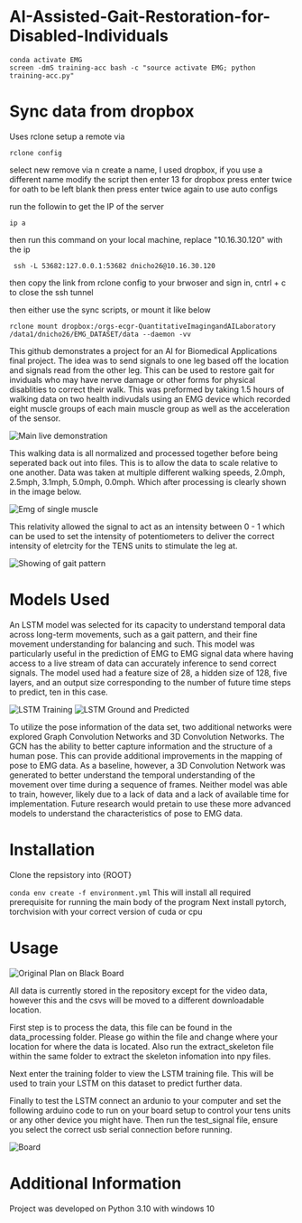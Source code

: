 # AI-Assisted-Gait-Restoration-for-Disabled-Individuals
```
conda activate EMG
screen -dmS training-acc bash -c "source activate EMG; python training-acc.py"
```

# Sync data from dropbox
Uses rclone
setup a remote via
```
rclone config
```
select new remove via n
create a name, I used dropbox, if you use a different name modify the script
then enter 13 for dropbox
press enter twice for oath to be left blank
then press enter twice again to use auto configs

run the followin to get the IP of the server
```
ip a
```
then run this command on your local machine, replace "10.16.30.120" with the ip

```
 ssh -L 53682:127.0.0.1:53682 dnicho26@10.16.30.120
```
then copy the link from rclone config to your brwoser and sign in,
cntrl + c to close the ssh tunnel

then either use the sync scripts, or mount it like below
```
rclone mount dropbox:/orgs-ecgr-QuantitativeImagingandAILaboratory /data1/dnicho26/EMG_DATASET/data --daemon -vv

```


This github demonstrates a project for an AI for Biomedical Applications final project. The idea was to send signals to one leg based off the location and signals read from the other leg. This can be used to restore gait for inviduals who may have nerve damage or other forms for physical disablities to correct their walk. This was preformed by taking 1.5 hours of walking data on two health indivudals using an EMG device which recorded eight muscle groups of each main muscle group as well as the acceleration of the sensor.

![Main live demonstration](/figures/demonstration.gif)

This walking data is all normalized and processed together before being seperated back out into files. This is to allow the data to scale relative to one another. Data was taken at multiple different walking speeds, 2.0mph, 2.5mph, 3.1mph, 5.0mph, 0.0mph. Which after processing is clearly shown in the image below.

![Emg of single muscle](/figures/emg_normalized.png)

This relativity allowed the signal to act as an intensity between 0 - 1 which can be used to set the intensity of potentiometers to deliver the correct intensity of eletrcity for the TENS units to stimulate the leg at. 

![Showing of gait pattern](/figures/legs_signal.gif)

# Models Used

An LSTM model was selected for its capacity to understand temporal data across long-term movements, such as a gait pattern, and their fine movement understanding for balancing and such. This model was particularly useful in the prediction of EMG to EMG signal data where having access to a live stream of data can accurately inference to send correct signals. The model used had a feature size of 28, a hidden size of 128, five layers, and an output size corresponding to the number of future time steps to predict, ten in this case.

![LSTM Training](/figures/training_loss.png)
![LSTM Ground and Predicted](/figures/Pred_Ground.PNG)

To utilize the pose information of the data set, two additional networks were explored Graph Convolution Networks and 3D Convolution Networks. The GCN has the ability to better capture information and the structure of a human pose. This can provide additional improvements in the mapping of pose to EMG data. As a baseline, however, a 3D Convolution Network was generated to better understand the temporal understanding of the movement over time during a sequence of frames. Neither model was able to train, however, likely due to a lack of data and a lack of available time for implementation. Future research would pretain to use these more advanced models to understand the characteristics of pose to EMG data.

# Installation 

Clone the repsistory into {ROOT}

`conda env create -f environment.yml`
This will install all required prerequisite for running the main body of the program
Next install pytorch, torchvision with your correct version of cuda or cpu

# Usage

![Original Plan on Black Board](/figures/original_plan.jpg)

All data is currently stored in the repository except for the video data, however this and the csvs will be moved to a different downloadable location. 

First step is to process the data, this file can be found in the data_processing folder. Please go within the file and change where your location for where the data is located. Also run the extract_skeleton file within the same folder to extract the skeleton infomation into npy files.

Next enter the training folder to view the LSTM training file. This will be used to train your LSTM on this dataset to predict further data.

Finally to test the LSTM connect an ardunio to your computer and set the following arduino code to run on your board setup to control your tens units or any other device you might have. Then run the test_signal file, ensure you select the correct usb serial connection before running. 

![Board](/figures/Board.jpg)

# Additional Information
Project was developed on Python 3.10 with windows 10
```
